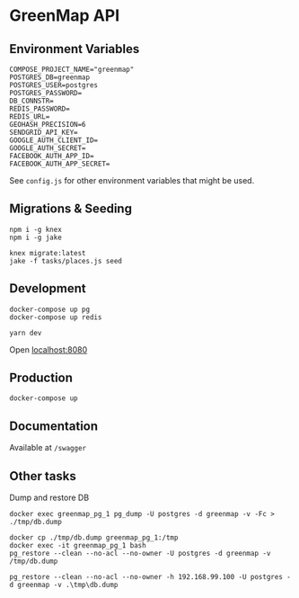 # GreenMap API

## Environment Variables

```
COMPOSE_PROJECT_NAME="greenmap"
POSTGRES_DB=greenmap
POSTGRES_USER=postgres
POSTGRES_PASSWORD=
DB_CONNSTR=
REDIS_PASSWORD=
REDIS_URL=
GEOHASH_PRECISION=6
SENDGRID_API_KEY=
GOOGLE_AUTH_CLIENT_ID=
GOOGLE_AUTH_SECRET=
FACEBOOK_AUTH_APP_ID=
FACEBOOK_AUTH_APP_SECRET=
```

See `config.js` for other environment variables that might be used.

## Migrations & Seeding

```
npm i -g knex
npm i -g jake

knex migrate:latest
jake -f tasks/places.js seed
```

## Development

```
docker-compose up pg
docker-compose up redis

yarn dev
```

Open [localhost:8080]()

## Production

```
docker-compose up
```

## Documentation

Available at `/swagger`

## Other tasks

Dump and restore DB

```
docker exec greenmap_pg_1 pg_dump -U postgres -d greenmap -v -Fc > ./tmp/db.dump

docker cp ./tmp/db.dump greenmap_pg_1:/tmp
docker exec -it greenmap_pg_1 bash
pg_restore --clean --no-acl --no-owner -U postgres -d greenmap -v /tmp/db.dump

pg_restore --clean --no-acl --no-owner -h 192.168.99.100 -U postgres -d greenmap -v .\tmp\db.dump
```
